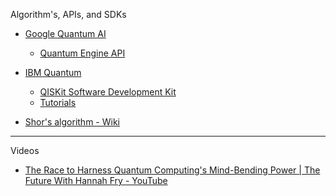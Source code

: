 Algorithm's, APIs, and SDKs

* [Google Quantum AI](https://quantumai.google)
  * [Quantum Engine API](https://quantumai.google/cirq/google/engine)

* [IBM Quantum](https://quantum.ibm.com)
  *  [QISKit Software Development Kit](https://www.ibm.com/quantum/qiskit)
  *  [Tutorials](https://learning.quantum.ibm.com/catalog/tutorials?category=beginner)

* [Shor's algorithm - Wiki](https://en.wikipedia.org/wiki/Shor%27s_algorithm)

- - - -

Videos

* [The Race to Harness Quantum Computing's Mind-Bending Power | The Future With Hannah Fry - YouTube](https://youtu.be/1_gJp2uAjO0?si=fGCRcO4VHn-Ehz_d)
